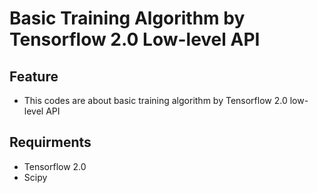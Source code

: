 # Basic Training Algorithm by Tensorflow 2.0 Low-level API
## Feature
- This codes are about basic training algorithm by Tensorflow 2.0 low-level API
 
## Requirments
- Tensorflow 2.0
- Scipy
